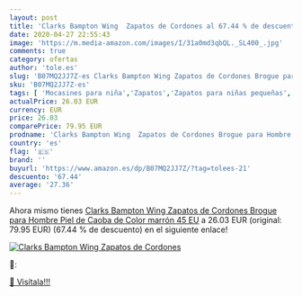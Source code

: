 ```yaml
---
layout: post
title: 'Clarks Bampton Wing  Zapatos de Cordones al 67.44 % de descuento'
date: 2020-04-27 22:55:43
image: 'https://m.media-amazon.com/images/I/31a0md3qbQL._SL400_.jpg'
comments: true
category: ofertas
author: 'tole.es'
slug: 'B07MQ2JJ7Z-es Clarks Bampton Wing Zapatos de Cordones Brogue para Hombre...'
sku: 'B07MQ2JJ7Z-es'
tags: [ 'Mocasines para niña','Zapatos','Zapatos para niñas pequeñas','Zapatos y complementos','zapatos', ]
actualPrice: 26.03 EUR
currency: EUR
price: 26.03
comparePrice: 79.95 EUR
prodname: 'Clarks Bampton Wing  Zapatos de Cordones Brogue para Hombre  Piel de Caoba de Color marrón  45 EU'
country: 'es'
flag: '🇪🇸'
brand: ''
buyurl: 'https://www.amazon.es/dp/B07MQ2JJ7Z/?tag=tolees-21'
descuento: '67.44'
average: '27.36'
---
```


Ahora mismo tienes [Clarks Bampton Wing  Zapatos de Cordones Brogue para Hombre  Piel de Caoba de Color marrón  45 EU](https://www.amazon.es/dp/B07MQ2JJ7Z/?tag=tolees-21) a 26.03 EUR (original: 79.95 EUR) (67.44 %  de descuento) en el siguiente enlace!

[![Clarks Bampton Wing  Zapatos de Cordones](https://m.media-amazon.com/images/I/31a0md3qbQL._SL400_.jpg)](https://www.amazon.es/dp/B07MQ2JJ7Z/?tag=tolees-21)

🔎:


[🛒 Visítala!!!](https://www.amazon.es/dp/B07MQ2JJ7Z/?tag=tolees-21)
